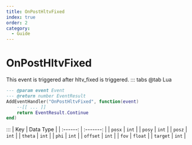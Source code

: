 ```yaml
---
title: OnPostHltvFixed
index: true
order: 2
category:
  - Guide
---
```


# OnPostHltvFixed
This event is triggered after hltv_fixed is triggered.
::: tabs
@tab Lua
```lua
--- @param event Event
--- @return number EventResult
AddEventHandler("OnPostHltvFixed", function(event)
    --[[ ... ]]
    return EventResult.Continue
end)
```

:::
|    Key   | Data Type |
| :------: | :-------: |
|  `posx`  |   `int`   |
|  `posy`  |   `int`   |
|  `posz`  |   `int`   |
|  `theta` |   `int`   |
|   `phi`  |   `int`   |
| `offset` |   `int`   |
|   `fov`  |  `float`  |
| `target` |   `int`   |
